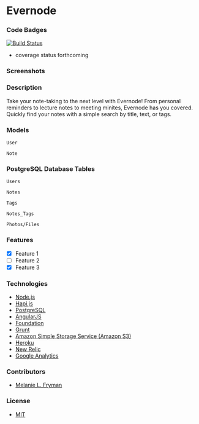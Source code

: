 Evernode
==========

### Code Badges
[![Build Status](https://travis-ci.org/mlfryman/evernode2.svg)](https://travis-ci.org/mlfryman/evernode2)
- coverage status forthcoming

### Screenshots

### Description
Take your note-taking to the next level with Evernode! From personal reminders to lecture notes to meeting minites, Evernode has you covered. Quickly find your notes with a simple search by title, text, or tags.

### Models
```
User

```

```
Note

```

### PostgreSQL Database Tables
```
Users

```

```
Notes

```

```
Tags

```

```
Notes_Tags

```

```
Photos/Files

```

### Features
- [x] Feature 1
- [ ] Feature 2
- [x] Feature 3

### Technologies
- [Node.js](http://nodejs.org/)
- [Hapi.js](http://hapijs.com/)
- [PostgreSQL](http://www.postgresql.org/)
- [AngularJS](https://angularjs.org/)
- [Foundation](http://foundation.zurb.com/)
- [Grunt](http://gruntjs.com/)
- [Amazon Simple Storage Service (Amazon S3)](http://aws.amazon.com/s3/)
- [Heroku](https://www.heroku.com/)
- [New Relic](http://newrelic.com/)
- [Google Analytics](http://www.google.com/analytics/)

### Contributors
- [Melanie L. Fryman](https://github.com/mlfryman)

### License
- [MIT](LICENSE)
